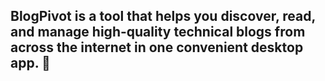 ## BlogPivot is a tool that helps you discover, read, and manage high-quality technical blogs from across the internet in one convenient desktop app. 👋

